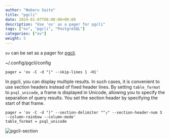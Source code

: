 ```yaml
---
author: "Noboru Saito"
title: "pgcli"
date: 2024-01-07T08:00:00+09:00
description: "Use 'ov' as a pager for pgcli"
tags: ["ov", "pgcli", "PostgreSQL"]
categories: ["ov"]
weight: 5
---
```


`ov` can be set as a pager for [pgcli](https://github.com/dbcli/pgcli).

~/.config/pgcli/config

```config
pager = 'ov -C -d "|" --skip-lines 1 -H1'
```

In pgcli, you can display multiple results.
In such cases, it is convenient to use section headers instead of fixed header lines.
By setting `table_format` to `psql_unicode`, a frame is displayed in Unicode, allowing you to specify the separation of query results.
You set the section header by specifying the start of that frame.

```config
pager = 'ov -C -d "│" --section-delimiter "^┌" --section-header-num 3 --column-rainbow --column-mode'
table_format = psql_unicode
```

![pgcli-section](/ov/ov-pgcli-section.gif)